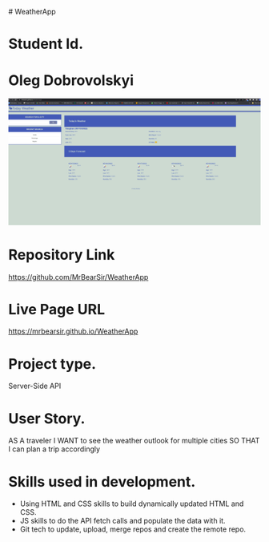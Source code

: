 <h># WeatherApp</h>
# Student Id.
# Oleg Dobrovolskyi

<img src="./assets/Snippet1.JPG">

# Repository Link
https://github.com/MrBearSir/WeatherApp

# Live Page URL
https://mrbearsir.github.io/WeatherApp

# Project type.
Server-Side API

# User Story.
AS A traveler
I WANT to see the weather outlook for multiple cities
SO THAT I can plan a trip accordingly

# Skills used in development.
<ul>
<li>Using HTML and CSS skills to build dynamically updated HTML and CSS.</li>
<li>JS skills to do the API fetch calls and populate the data with it.</li>
<li>Git tech to update, upload, merge repos and create the remote repo.</li>
</ul>